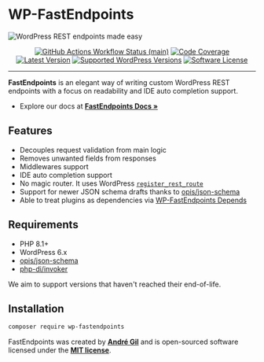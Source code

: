 # WP-FastEndpoints

<img src="https://raw.githubusercontent.com/matapatos/wp-fastendpoints/main/docs/images/wp-fastendpoints-wallpaper.png" alt="WordPress REST endpoints made easy">
<p align="center">
    <a href="https://github.com/matapatos/wp-fastendpoints/actions"><img alt="GitHub Actions Workflow Status (main)" src="https://img.shields.io/github/actions/workflow/status/matapatos/wp-fastendpoints/tests.yml"></a>
    <a href="https://codecov.io/gh/matapatos/wp-fastendpoints" ><img alt="Code Coverage" src="https://codecov.io/gh/matapatos/wp-fastendpoints/graph/badge.svg?token=8N7N9NMGLG"/></a>
    <a href="https://packagist.org/packages/matapatos/wp-fastendpoints"><img alt="Latest Version" src="https://img.shields.io/packagist/v/matapatos/wp-fastendpoints"></a>
    <a href="https://packagist.org/packages/matapatos/wp-fastendpoints"><img alt="Supported WordPress Versions" src="https://img.shields.io/badge/6.x-versions?logo=wordpress&label=versions"></a>
    <a href="https://packagist.org/packages/matapatos/wp-fastendpoints"><img alt="Software License" src="https://img.shields.io/packagist/l/matapatos/wp-fastendpoints"></a>
</p>

------
**FastEndpoints** is an elegant way of writing custom WordPress REST endpoints with a focus on readability and IDE auto completion support.

- Explore our docs at **[FastEndpoints Docs »](https://attributes-php.github.io/wp-fastendpoints/)**

## Features

- Decouples request validation from main logic
- Removes unwanted fields from responses 
- Middlewares support
- IDE auto completion support
- No magic router. It uses WordPress [`register_rest_route`](https://developer.wordpress.org/reference/functions/register_rest_route/)
- Support for newer JSON schema drafts thanks to [opis/json-schema](https://opis.io/json-schema/2.x/)
- Able to treat plugins as dependencies via [WP-FastEndpoints Depends](https://github.com/matapatos/wp-fastendpoints-depends)

## Requirements

- PHP 8.1+
- WordPress 6.x
- [opis/json-schema](https://opis.io/json-schema/2.x/)
- [php-di/invoker](https://packagist.org/packages/php-di/invoker)

We aim to support versions that haven't reached their end-of-life.

## Installation

```bash
composer require wp-fastendpoints
```

FastEndpoints was created by **[André Gil](https://www.linkedin.com/in/andre-gil/)** and is open-sourced software licensed under the **[MIT license](https://opensource.org/licenses/MIT)**.
